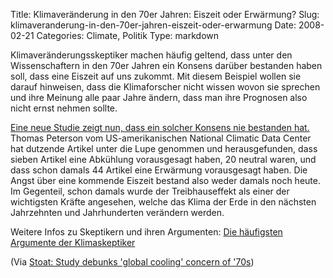 Title: Klimaveränderung in den 70er Jahren: Eiszeit oder Erwärmung?
Slug: klimaveranderung-in-den-70er-jahren-eiszeit-oder-erwarmung
Date: 2008-02-21
Categories: Climate, Politik
Type: markdown

Klimaveränderungsskeptiker machen häufig geltend, dass unter den Wissenschaftern in den 70er Jahren ein Konsens darüber bestanden haben soll, dass eine Eiszeit auf uns zukommt. Mit diesem Beispiel wollen sie darauf hinweisen, dass die Klimaforscher nicht wissen wovon sie sprechen und ihre Meinung alle paar Jahre ändern, dass man ihre Prognosen also nicht ernst nehmen sollte.

[Eine neue Studie zeigt nun, dass ein solcher Konsens nie bestanden hat.](http://www.usatoday.com/weather/climate/globalwarming/2008-02-20-global-cooling_N.htm) Thomas Peterson vom US-amerikanischen National Climatic Data Center hat dutzende Artikel unter die Lupe genommen und herausgefunden, dass sieben Artikel eine Abkühlung vorausgesagt haben, 20 neutral waren, und dass schon damals 44 Artikel eine Erwärmung vorausgesagt haben. Die Angst über eine kommende Eiszeit bestand also weder damals noch heute. Im Gegenteil, schon damals wurde der Treibhauseffekt als einer der wichtigsten Kräfte angesehen, welche das Klima der Erde in den nächsten Jahrzehnten und Jahrhunderten verändern werden.

Weitere Infos zu Skeptikern und ihren Argumenten: [Die häufigsten Argumente der Klimaskeptiker](http://spinlock.ch/blog/2008/01/11/die-haufigsten-argumente-der-klimaskeptiker/)

(Via [Stoat: Study debunks 'global cooling' concern of '70s](http://scienceblogs.com/stoat/2008/02/study_debunks_global_cooling_c.php))
